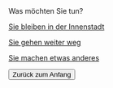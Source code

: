 <link rel="stylesheet" href="/Buchstadt-Leipzig/css/style.css">
<style>
.bgimg {
  background-image: url("https://upload.wikimedia.org/wikipedia/commons/4/44/Johann_Heinrich_Wilhelm_Tischbein_-_Goethe_in_der_roemischen_Campagna.jpg");
}
</style>

<div class="bgimg">
  <div class="question">
  <span class="border">Was möchten Sie tun?</span>
  </div>
  <div class="choices">
  <p><a href="z_ak.html" class="button border">Sie bleiben in der Innenstadt</a></p>
  <p><a href="z_sh.html" class="button border">Sie gehen weiter weg</a></p>
  <p><a href="z_hb.html" class="button border">Sie machen etwas anderes</a></p>
  </div>
</div>

<button type="button" onclick="window.location='/Buchstadt-Leipzig/w0.html'">Zurück zum Anfang</button>
